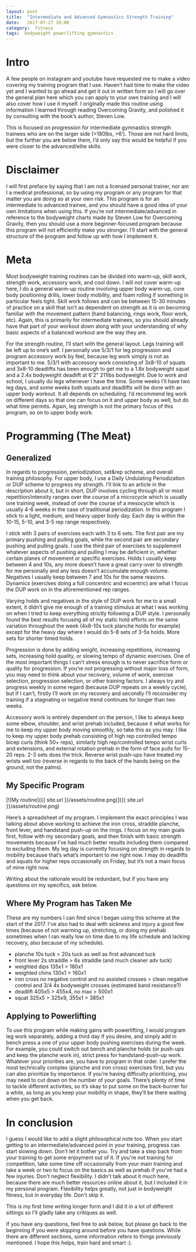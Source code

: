```yaml
---
layout: post
title:  "Intermediate and Advanced Gymnastics Strength Training"
date:   2017-07-27 19:00
category:  fitness
tags:  bodyweight powerlifting gymnastics
---
```


# Intro

A few people on instagram and youtube have requested me to make a video covering my training program that I use. Haven’t had time to make the video yet and I wanted to go ahead and get it out in written form so I will go over the general plan here which you can apply to your own training and I will also cover how I use it myself. I originally made this routine using information I learned through reading Overcoming Gravity, and polished it by consulting with the book’s author, Steven Low.

This is focused on progression for intermediate gymnastics strength trainees who are on the larger side (>180lbs, >6’). Those are not hard limits, but the further you are below them, I’d only say this would be helpful if you were closer to the advanced/elite skills.

# Disclaimer

I will first preface by saying that I am not a licensed personal trainer, nor am I a medical professional, so by using my program or any program for that matter you are doing so at your own risk. This program is for an intermediate to advanced trainee, and you should have a good idea of your own limitations when using this. If you’re not intermediate/advanced in reference to the bodyweight charts made by Steven Low for Overcoming Gravity, then you should use a more beginner-focused program because this program will not efficiently make you stronger. I’ll start with the general structure of the program and follow up with how I implement it.

# Meta

Most bodyweight training routines can be divided into warm-up, skill work, strength work, accessory work, and cool down. I will not cover warm-up here, I do a general warm-up routine involving upper body warm-up, core body positioning drills, lower body mobility, and foam rolling if something in particular feels tight. Skill work follows and can be between 15-30 minutes of practice on a skill that isn’t as dependent on strength as it is on becoming familiar with the movement pattern (hand balancing, rings work, floor work, etc). Again, this is primarily for intermediate trainees, so you should already have that part of your workout down along with your understanding of why basic aspects of a balanced workout are the way they are.

For the strength routine, I’ll start with the general layout. Legs training will be left up to one’s self. I personally use 5/3/1 for leg progression and program accessory work by feel, because leg work simply is not as important to me. 5/3/1 with accessory work consisting of 3x8-10 of squats and 3x8-10 deadlifts has been enough to get me to a 1.8x bodyweight squat and a 2.4x bodyweight deadlift at 6'2" 211lbs bodyweight. Due to work and school, I usually do legs whenever I have the time. Some weeks I’ll have two leg days, and some weeks both squats and deadlifts will be done with an upper body workout. It all depends on scheduling. I’d recommend leg work on different days so that one can focus on it and upper body as well, but do what time permits. Again, leg strength is not the primary focus of this program, so on to upper body work.

# Programming (The Meat)

## Generalized

In regards to progression, periodization, set&rep scheme, and overall training philosophy. For upper body, I use a Daily Undulating Periodization or DUP scheme to progress my strength. I’ll link to an article in the description about it, but in short, DUP involves cycling through all or most repetition/intensity ranges over the course of a microcycle which is usually one training week, instead of over the course of a mesocycle which is usually 4-6 weeks in the case of traditional periodization. In this program I stick to a light, medium, and heavy upper body day.  Each day is within the 10-15, 5-10, and 3-5 rep range respectively.

I stick with 3 pairs of exercises each with 3 to 6 sets. The first pair are my primary pushing and pulling goals, while the second pair are secondary pushing and pulling goals. I use the third pair of exercises to supplement whatever aspects of pushing and pulling I may be deficient in, whether certain planes of movement or specific exercises. Holds I usually keep between 4 and 10s, any more doesn’t have a great carry-over to strength for me personally and any less doesn’t accumulate enough volume. Negatives I usually keep between 7 and 10s for the same reasons. Dynamics (exercises doing a full concentric and eccentric) are what I focus the DUP work on in the aforementioned rep ranges.

Varying holds and negatives in the style of DUP work for me to a small extent, it didn’t give me enough of a training stimulus at what I was working on when I tried to keep everything strictly following a DUP style. I personally found the best results focusing all of my static hold efforts on the same variation throughout the week (4x8-10s tuck planche holds for example) except for the heavy day where I would do 5-8 sets of 3-5s holds. More sets for shorter timed holds.

Progression is done by adding weight, increasing repetitions, increasing sets, increasing hold quality, or slowing tempo of dynamic exercises. One of the most important things I can’t stress enough is to never sacrifice form or quality for progression. If you’re not progressing without major loss of form, you may need to think about your recovery, volume of work, exercise selection, progression selection, or other training factors. I always try and progress weekly in some regard (because DUP repeats on a weekly cycle), but if I can’t, firstly I’ll work on my recovery and secondly I’ll reconsider my training if a stagnating or negative trend continues for longer than two weeks.

Accessory work is entirely dependent on the person, I like to always keep some elbow, shoulder, and wrist prehab included, because it what works for me to keep my upper body moving smoothly, so take this as you may.  I like to keep my upper body prehab consisting of high rep controlled tempo bicep curls (think 50+ reps), similarly high rep/controlled tempo wrist curls and extensions, and external rotation prehab in the form of face pulls for 15-20 reps. 2-3 sets does the trick. Reverse wrist push-ups have treated my wrists well too (reverse in regards to the back of the hands being on the ground, not the palms).

## My Specific Program

[![My routine]({{ site.url }}/assets/routine.png)]({{ site.url }}/assets/routine.png)


Here’s a spreadsheet of my program. I implement the exact principles I was talking about above working to achieve the iron cross, straddle planche, front lever, and handstand push-up on the rings. I focus on my main goals first, follow with my secondary goals, and then finish with basic strength movements because I’ve had much better results including them compared to excluding them. My leg day is currently focusing on strength in regards to mobility because that’s what’s important to me right now. I may do deadlifts and squats for higher reps occasionally on Friday, but it’s not a main focus of mine right now.

Writing about the rationale would be redundant, but if you have any questions on my specifics, ask below.

## Where My Program has Taken Me

These are my numbers I can find since I began using this scheme at the start of the 2017. I've also had to deal with sickness and injury a good few times (because of not warming up, stretching, or doing my prehab sometimes when I ran really low on time due to my life schedule and lacking recovery, also because of my schedule).

* planche 10s tuck > 20s tuck as well as first advanced tuck
* front lever 2s straddle > 6s straddle (and much cleaner adv tuck)
* weighted dips 135x1 > 180x1
* weighted chins 130x1 > 160x1
* iron cross no negative control and no assisted crosses > clean negative control and 3/4 4s bodyweight crosses (estimated band resistance?)
* deadlift 405x5 > 455x4, no max > 500x1
* squat 325x5 > 325x9, 355x1 > 385x1

## Applying to Powerlifting

To use this program while making gains with powerlifting, I would program leg work separately, adding a third day if you desire, and simply add in bench press a one of your upper body pushing exercises during the week.  For example, you could switch out bench and planche holds (or push-ups and keep the planche work in), strict press for handstand-push-up work. Whatever your priorities are, you have to program in that order. I prefer the most technically complex (planche and iron cross) exercises first, but you can also prioritize by importance. If you’re having difficulty prioritizing, you may need to cut down on the number of your goals. There’s plenty of time to tackle different activities, so it’s okay to put some on the back-burner for a while, as long as you keep your mobility in shape, they’ll be there waiting when you get back.

# In conclusion

I guess I would like to add a slight philosophical note too. When you start getting to an intermediate/advanced point in your training, progress can start slowing down. Don't let it bother you. Try and take a step back from your training to get some enjoyment out of it. If you're not training for competition, take some time off occasionally from your main training and take a week or two to focus on the basics as well as prehab if you've had a few injuries. Don't neglect flexibility. I didn't talk about it much here, because there are much better resources online about it, but I included it in my personal program. Flexibility helps greatly, not just in bodyweight fitness, but in everyday life. Don't skip it.

This is my first time writing longer form and I did it in a lot of different sittings so I'll gladly take any critiques as well.

If you have any questions, feel free to ask below, but please go back to the beginning if you were skipping around before you have questions. While there are different sections, some information refers to things previously mentioned. I hope this helps, train hard and smart :).
